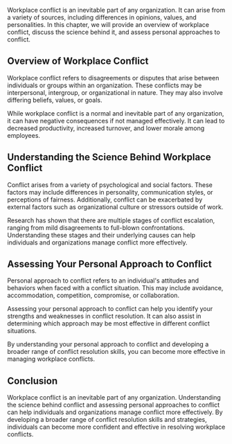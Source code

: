 
Workplace conflict is an inevitable part of any organization. It can arise from a variety of sources, including differences in opinions, values, and personalities. In this chapter, we will provide an overview of workplace conflict, discuss the science behind it, and assess personal approaches to conflict.

Overview of Workplace Conflict
------------------------------

Workplace conflict refers to disagreements or disputes that arise between individuals or groups within an organization. These conflicts may be interpersonal, intergroup, or organizational in nature. They may also involve differing beliefs, values, or goals.

While workplace conflict is a normal and inevitable part of any organization, it can have negative consequences if not managed effectively. It can lead to decreased productivity, increased turnover, and lower morale among employees.

Understanding the Science Behind Workplace Conflict
---------------------------------------------------

Conflict arises from a variety of psychological and social factors. These factors may include differences in personality, communication styles, or perceptions of fairness. Additionally, conflict can be exacerbated by external factors such as organizational culture or stressors outside of work.

Research has shown that there are multiple stages of conflict escalation, ranging from mild disagreements to full-blown confrontations. Understanding these stages and their underlying causes can help individuals and organizations manage conflict more effectively.

Assessing Your Personal Approach to Conflict
--------------------------------------------

Personal approach to conflict refers to an individual's attitudes and behaviors when faced with a conflict situation. This may include avoidance, accommodation, competition, compromise, or collaboration.

Assessing your personal approach to conflict can help you identify your strengths and weaknesses in conflict resolution. It can also assist in determining which approach may be most effective in different conflict situations.

By understanding your personal approach to conflict and developing a broader range of conflict resolution skills, you can become more effective in managing workplace conflicts.

Conclusion
----------

Workplace conflict is an inevitable part of any organization. Understanding the science behind conflict and assessing personal approaches to conflict can help individuals and organizations manage conflict more effectively. By developing a broader range of conflict resolution skills and strategies, individuals can become more confident and effective in resolving workplace conflicts.
